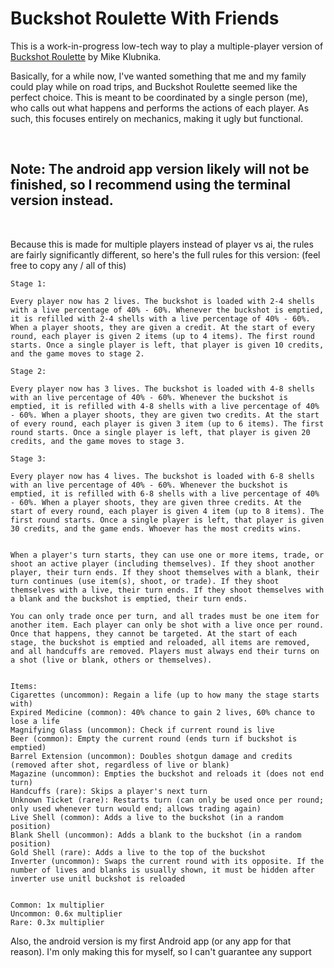 # Buckshot Roulette With Friends

This is a work-in-progress low-tech way to play a multiple-player version of [Buckshot Roulette](https://mikeklubnika.itch.io/buckshot-roulette) by Mike Klubnika.

Basically, for a while now, I've wanted something that me and my family could play while on road trips, and Buckshot Roulette seemed like the perfect choice. This is meant to be coordinated by a single person (me), who calls out what happens and performs the actions of each player. As such, this focuses entirely on mechanics, making it ugly but functional.

<br>

## Note: The android app version likely will not be finished, so I recommend using the terminal version instead.

<br>

Because this is made for multiple players instead of player vs ai, the rules are fairly significantly different, so here's the full rules for this version: (feel free to copy any / all of this)

```
Stage 1:

Every player now has 2 lives. The buckshot is loaded with 2-4 shells with a live percentage of 40% - 60%. Whenever the buckshot is emptied, it is refilled with 2-4 shells with a live percentage of 40% - 60%. When a player shoots, they are given a credit. At the start of every round, each player is given 2 items (up to 4 items). The first round starts. Once a single player is left, that player is given 10 credits, and the game moves to stage 2.

Stage 2:

Every player now has 3 lives. The buckshot is loaded with 4-8 shells with an live percentage of 40% - 60%. Whenever the buckshot is emptied, it is refilled with 4-8 shells with a live percentage of 40% - 60%. When a player shoots, they are given two credits. At the start of every round, each player is given 3 item (up to 6 items). The first round starts. Once a single player is left, that player is given 20 credits, and the game moves to stage 3.

Stage 3:

Every player now has 4 lives. The buckshot is loaded with 6-8 shells with an live percentage of 40% - 60%. Whenever the buckshot is emptied, it is refilled with 6-8 shells with a live percentage of 40% - 60%. When a player shoots, they are given three credits. At the start of every round, each player is given 4 item (up to 8 items). The first round starts. Once a single player is left, that player is given 30 credits, and the game ends. Whoever has the most credits wins.


When a player's turn starts, they can use one or more items, trade, or shoot an active player (including themselves). If they shoot another player, their turn ends. If they shoot themselves with a blank, their turn continues (use item(s), shoot, or trade). If they shoot themselves with a live, their turn ends. If they shoot themselves with a blank and the buckshot is emptied, their turn ends.

You can only trade once per turn, and all trades must be one item for another item. Each player can only be shot with a live once per round. Once that happens, they cannot be targeted. At the start of each stage, the buckshot is emptied and reloaded, all items are removed, and all handcuffs are removed. Players must always end their turns on a shot (live or blank, others or themselves).


Items:
Cigarettes (uncommon): Regain a life (up to how many the stage starts with)
Expired Medicine (common): 40% chance to gain 2 lives, 60% chance to lose a life
Magnifying Glass (uncommon): Check if current round is live
Beer (common): Empty the current round (ends turn if buckshot is emptied)
Barrel Extension (uncommon): Doubles shotgun damage and credits (removed after shot, regardless of live or blank)
Magazine (uncommon): Empties the buckshot and reloads it (does not end turn)
Handcuffs (rare): Skips a player's next turn
Unknown Ticket (rare): Restarts turn (can only be used once per round; only used whenever turn would end; allows trading again)
Live Shell (common): Adds a live to the buckshot (in a random position)
Blank Shell (uncommon): Adds a blank to the buckshot (in a random position)
Gold Shell (rare): Adds a live to the top of the buckshot
Inverter (uncommon): Swaps the current round with its opposite. If the number of lives and blanks is usually shown, it must be hidden after inverter use unitl buckshot is reloaded


Common: 1x multiplier
Uncommon: 0.6x multiplier
Rare: 0.3x multiplier
```

Also, the android version is my first Android app (or any app for that reason). I'm only making this for myself, so I can't guarantee any support
